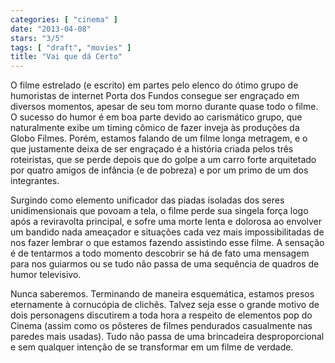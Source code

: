 ```yaml
---
categories: [ "cinema" ]
date: "2013-04-08"
stars: "3/5"
tags: [ "draft", "movies" ]
title: "Vai que dá Certo"
---
```

O filme estrelado (e escrito) em partes pelo elenco do ótimo grupo
de humoristas de internet Porta dos Fundos consegue ser engraçado
em diversos momentos, apesar de seu tom morno durante quase todo o
filme. O sucesso do humor é em boa parte devido ao carismático grupo,
que naturalmente exibe um timing cômico de fazer inveja às produções
da Globo Filmes. Porém, estamos falando de um filme longa metragem,
e o que justamente deixa de ser engraçado é a história criada pelos
três roteiristas, que se perde depois que do golpe a um carro forte
arquitetado por quatro amigos de infância (e de pobreza) e por um primo
de um dos integrantes.

Surgindo como elemento unificador das piadas isoladas dos seres
unidimensionais que povoam a tela, o filme perde sua singela força
logo após a reviravolta principal, e sofre uma morte lenta e dolorosa
ao envolver um bandido nada ameaçador e situações cada vez mais
impossibilitadas de nos fazer lembrar o que estamos fazendo assistindo
esse filme. A sensação é de tentarmos a todo momento descobrir se
há de fato uma mensagem para nos guiarmos ou se tudo não passa de uma
sequência de quadros de humor televisivo.

Nunca saberemos. Terminando de maneira esquemática, estamos presos
eternamente à cornucópia de clichês. Talvez seja esse o grande motivo
de dois personagens discutirem a toda hora a respeito de elementos pop
do Cinema (assim como os pôsteres de filmes pendurados casualmente nas
paredes mais usadas). Tudo não passa de uma brincadeira desproporcional
e sem qualquer intenção de se transformar em um filme de verdade.

